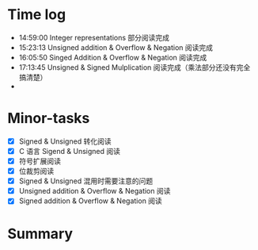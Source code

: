 # Time log

- 14:59:00 Integer representations 部分阅读完成
- 15:23:13 Unsigned addition & Overflow & Negation 阅读完成
- 16:05:50 Singed Addition & Overflow & Negation 阅读完成
- 17:13:45 Unsigned & Signed Mulplication 阅读完成（乘法部分还没有完全搞清楚）
- 

# Minor-tasks

- [x] Signed & Unsigned 转化阅读
- [x] C 语言 Sigend & Unsigned 阅读
- [x] 符号扩展阅读
- [x] 位裁剪阅读
- [x] Signed & Unsigned 混用时需要注意的问题
- [x] Unsigned addition & Overflow & Negation 阅读
- [x] Signed addition & Overflow & Negation 阅读

# Summary
